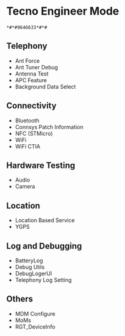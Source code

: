 # Tecno Engineer Mode
```
*#*#9646633*#*#
```
## Telephony
- Ant Force
- Ant Tuner Debug
- Antenna Test
- APC Feature
- Background Data Select
## Connectivity
- Bluetooth
- Connsys Patch Information
- NFC (STMicro)
- WiFi
- WiFi CTIA
## Hardware Testing
- Audio
- Camera
## Location
- Location Based Service
- YGPS
## Log and Debugging
- BatteryLog
- Debug Utils
- DebugLogerUI
- Telephony Log Setting
## Others
- MDM Configure
- MoMs
- RGT_DeviceInfo

